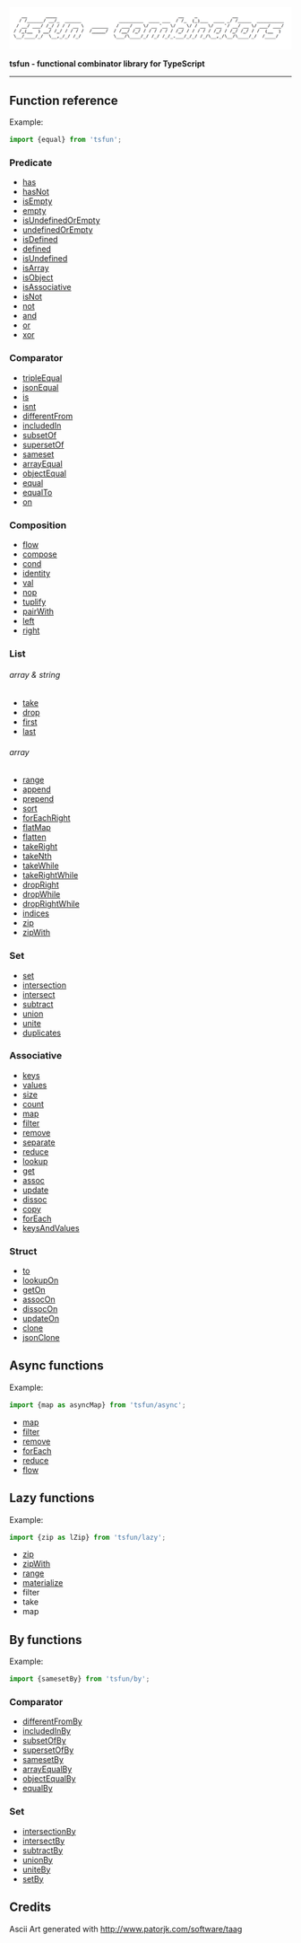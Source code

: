 ![alt](README_splash.png)                                            

**tsfun - functional combinator library for TypeScript**

---

## Function reference

Example:

```typescript
import {equal} from 'tsfun';
```

### Predicate

* [has](test/predicate/has.spec.ts) 
* [hasNot](test/predicate/has_not.spec.ts) 
* [isEmpty](test/predicate/is_empty.spec.ts)
* [empty](test/predicate/empty.spec.ts)
* [isUndefinedOrEmpty](test/predicate/is_undefined_or_empty.spec.ts)
* [undefinedOrEmpty](test/predicate/undefined_or_empty.spec.ts)
* [isDefined](test/predicate/is_defined.spec.ts)
* [defined](test/predicate/defined.spec.ts)
* [isUndefined](test/predicate/is_undefined.spec.ts)
* [isArray](test/predicate/is_array.spec.ts)
* [isObject](test/predicate/is_object.spec.ts)
* [isAssociative](test/predicate/is_associative.spec.ts)
* [isNot](test/predicate/is_not.spec.ts)
* [not](test/predicate/not.spec.ts)
* [and](test/predicate/and.spec.ts)
* [or](test/predicate/or.spec.ts)
* [xor](test/predicate/xor.spec.ts)

### Comparator

* [tripleEqual](test/comparator/triple_equal.spec.ts)
* [jsonEqual](test/comparator/json_equal.spec.ts)
* [is](test/comparator/is.spec.ts)
* [isnt](test/comparator/isnt.spec.ts)
* [differentFrom](test/comparator/different_from.spec.ts)
* [includedIn](test/comparator/included_in.spec.ts)
* [subsetOf](test/comparator/subset_of.spec.ts)
* [supersetOf](test/comparator/superset_of.spec.ts)
* [sameset](test/comparator/sameset.spec.ts)
* [arrayEqual](test/comparator/array_equal.spec.ts)
* [objectEqual](test/comparator/object_equal.spec.ts)
* [equal](test/comparator/equal.spec.ts)
* [equalTo](test/comparator/equal_to.spec.ts)
* [on](test/comparator/on.spec.ts)

### Composition

* [flow](test/composition/flow.spec.ts)
* [compose](test/composition/compose.spec.ts)
* [cond](test/composition/cond.spec.ts)
* [identity](test/composition/identity.spec.ts)
* [val](test/composition/val.spec.ts)
* [nop](test/composition/nop.spec.ts)
* [tuplify](test/composition/tuplify.spec.ts)
* [pairWith](test/composition/pair-with.spec.ts)
* [left](test/composition/left.spec.ts)
* [right](test/composition/right.spec.ts)

### List

###### array & string

* [take](test/arraylist/take.spec.ts)
* [drop](test/arraylist/drop.spec.ts)
* [first](test/arraylist/first.spec.ts)
* [last](test/arraylist/last.spec.ts)

###### array

* [range](test/arraylist/range.spec.ts)
* [append](test/arraylist/append.spec.ts) 
* [prepend](test/arraylist/prepend.spec.ts) 
* [sort](test/arraylist/sort.spec.ts)
* [forEachRight](test/arraylist/for_each_right.spec.ts) 
* [flatMap](test/arraylist/flat_map.spec.ts)
* [flatten](test/arraylist/flatten.spec.ts)
* [takeRight](test/arraylist/take_right.spec.ts)
* [takeNth](test/arraylist/take_nth.spec.ts)
* [takeWhile](test/arraylist/take_while.spec.ts)
* [takeRightWhile](test/arraylist/take_right_while.spec.ts)
* [dropRight](test/arraylist/drop_right.spec.ts)
* [dropWhile](test/arraylist/drop_while.spec.ts)
* [dropRightWhile](test/arraylist/drop_right_while.spec.ts)
* [indices](test/arraylist/indices.spec.ts)
* [zip](test/arraylist/zip.spec.ts)
* [zipWith](test/arraylist/zip_with.spec.ts)

### Set

* [set](test/arrayset/set.spec.ts)
* [intersection](test/arrayset/intersection.spec.ts)
* [intersect](test/arrayset/intersect.spec.ts)
* [subtract](test/arrayset/subtract.spec.ts)
* [union](test/arrayset/union.spec.ts)
* [unite](test/arrayset/unite.spec.ts)
* [duplicates](test/arrayset/duplicates.spec.ts)

### Associative

* [keys](test/associative/keys.spec.ts)
* [values](test/associative/values.spec.ts)
* [size](test/associative/size.spec.ts)
* [count](test/associative/count.spec.ts)
* [map](test/associative/map.spec.ts)
* [filter](test/associative/filter.spec.ts) 
* [remove](test/associative/remove.spec.ts)
* [separate](test/associative/separate.spec.ts) 
* [reduce](test/associative/reduce.spec.ts)
* [lookup](test/associative/lookup.spec.ts)
* [get](test/associative/get.spec.ts)
* [assoc](test/associative/assoc.spec.ts)
* [update](test/associative/update.spec.ts)
* [dissoc](test/associative/dissoc.spec.ts)
* [copy](test/associative/copy.spec.ts)
* [forEach](test/associative/for_each.spec.ts)
* [keysAndValues](test/associative/keys_and_values.spec.ts)

### Struct

* [to](test/struct/to.spec.ts)
* [lookupOn](test/struct/lookup_on.spec.ts)
* [getOn](test/struct/get_on.spec.ts)
* [assocOn](test/struct/assoc_on.spec.ts)
* [dissocOn](test/struct/dissoc_on.spec.ts)
* [updateOn](test/struct/update_on.spec.ts)
* [clone](test/struct/clone.spec.ts)
* [jsonClone](test/struct/json_clone.spec.ts)

## Async functions

Example:

```typescript
import {map as asyncMap} from 'tsfun/async';
```

* [map](test/async/map.spec.ts)
* [filter](test/async/filter.spec.ts)
* [remove](test/async/remove.spec.ts)
* [forEach](test/async/for_each.spec.ts)
* [reduce](test/async/reduce.spec.ts)
* [flow](test/async/flow.spec.ts)

## Lazy functions

Example:

```typescript
import {zip as lZip} from 'tsfun/lazy';
```

* [zip](test/lazy/zip.spec.ts)
* [zipWith](test/lazy/zip_with.spec.ts)
* [range](test/lazy/range.spec.ts)
* [materialize](test/lazy/materialize.spec.ts)
* filter
* take
* map

## By functions

Example:

```typescript
import {samesetBy} from 'tsfun/by';
```

### Comparator

* [differentFromBy](test/comparator/different_from_by.spec.ts)
* [includedInBy](test/comparator/included_in_by.spec.ts)
* [subsetOfBy](test/comparator/subset_of_by.spec.ts)
* [supersetOfBy](test/comparator/superset_of_by.spec.ts)
* [samesetBy](test/comparator/sameset_by.spec.ts)
* [arrayEqualBy](test/comparator/array_equal_by.spec.ts)
* [objectEqualBy](test/comparator/object_equal_by.spec.ts)
* [equalBy](test/comparator/equal_by.spec.ts)

### Set

* [intersectionBy](test/arrayset/intersection_by.spec.ts)
* [intersectBy](test/arrayset/intersect_by.spec.ts)
* [subtractBy](test/arrayset/subtract_by.spec.ts)
* [unionBy](test/arrayset/union_by.spec.ts)
* [uniteBy](test/arrayset/unite_by.spec.ts)
* [setBy](test/arrayset/set_by.spec.ts)

## Credits 
 
Ascii Art generated with http://www.patorjk.com/software/taag









